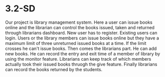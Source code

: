 # 3.2-SD
Our project is library management system. Here a user can issue books online and the librarian can control the books issued, taken and returned through librarians dashboard. New user has to register. Existing users can login. Users or the library members can issue books online but they have a maximum limit of three unreturned issued books at a time. If the limit crosses he can't issue books. Then comes the librarians part. He can add new books. He can record the entry and exit time of a member of library by using the monitor feature. Librarians can keep track of which members actually took their issued books thruogh the give feature. Finally librarians can record the books returned by the students.
